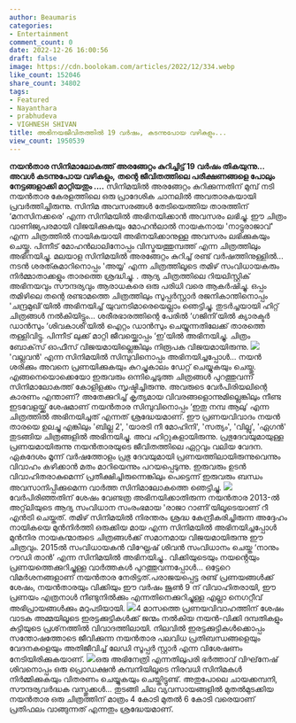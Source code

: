 ```yaml
---
author: Beaumaris
categories:
- Entertainment
comment_count: 0
date: 2022-12-26 16:00:56
draft: false
image: https://cdn.boolokam.com/articles/2022/12/334.webp
like_count: 152046
share_count: 34802
tags:
- Featured
- Nayanthara
- prabhudeva
- VIGHNESH SHIVAN
title: അഭിനയജീവിതത്തിൽ 19 വർഷം, കടന്നുപോയ വഴികളും...
view_count: 1950539
---
```


**നയൻതാര സിനിമാലോകത്ത് അരങ്ങേറ്റം കുറിച്ചിട്ട് 19 വർഷം തികയുന്നു... അവൾ കടന്നുപോയ വഴികളും,** **തന്റെ ജീവിതത്തിലെ പരീക്ഷണങ്ങളെ പോലും നേട്ടങ്ങളാക്കി മാറ്റിയതും ....** സിനിമയിൽ അരങ്ങേറ്റം കുറിക്കുന്നതിന് മുമ്പ് നടി നയൻതാര കേരളത്തിലെ ഒരു പ്രാദേശിക ചാനലിൽ അവതാരകയായി പ്രവർത്തിച്ചിരുന്നു. സിനിമ അവസരങ്ങൾ തേടിയെത്തിയ താരത്തിന് ‘മനസിനക്കരെ’ എന്ന സിനിമയിൽ അഭിനയിക്കാൻ അവസരം ലഭിച്ചു. ഈ ചിത്രം വാണിജ്യപരമായി വിജയിക്കുകയും മോഹൻലാൽ നായകനായ 'നാട്ടുരാജാവ്' എന്ന ചിത്രത്തിൽ നായികയായി അഭിനയിക്കാനുള്ള അവസരം ലഭിക്കുകയും ചെയ്തു. പിന്നീട് മോഹൻലാലിനോപ്പം വിസ്മയത്തുമ്പത്ത് എന്ന ചിത്രത്തിലും അഭിനയിച്ചു. മലയാള സിനിമയിൽ അരങ്ങേറ്റം കുറിച്ച് രണ്ട് വർഷത്തിനുള്ളിൽ... നടൻ ശരത്കുമാറിനൊപ്പം 'അയ്യ' എന്ന ചിത്രത്തിലൂടെ തമിഴ് സംവിധായകരും നിർമ്മാതാക്കളും താരത്തെ ശ്രദ്ധിച്ചു. . ആദ്യ ചിത്രത്തിലെ റിയലിസ്റ്റിക് അഭിനയവും സൗന്ദര്യവും ആരാധകരെ ഒരു പരിധി വരെ ആകർഷിച്ചു. ഒപ്പം തമിഴിലെ തന്റെ രണ്ടാമത്തെ ചിത്രത്തിലും സൂപ്പർസ്റ്റാർ രജനികാന്തിനൊപ്പം 'ചന്ദ്രമുഖി'യിൽ അഭിനയിച്ച് യുവനടിമാരെയെല്ലാം ഞെട്ടിച്ചു. തുടർച്ചയായി ഹിറ്റ് ചിത്രങ്ങൾ നൽകിയിട്ടും... ശരീരഭാരത്തിന്റെ പേരിൽ ‘ഗജിനി’യിൽ ക്യാരക്ടർ ഡാൻസും ‘ശിവകാശി’യിൽ ഐറ്റം ഡാൻസും ചെയ്യുന്നതിലേക്ക് താരത്തെ തള്ളിവിട്ടു. പിന്നീട് ലുക്ക് മാറ്റി ജീവയ്ക്കൊപ്പം ‘ഇ’യിൽ അഭിനയിച്ചു. ചിത്രം ബോക്‌സ് ഓഫീസ് വിജയമായില്ലെങ്കിലും നിരൂപക വിജയമായിരുന്നു. ![](https://cdn.boolokam.com/articles/2022/12/334.webp)'വല്ലവൻ' എന്ന സിനിമയിൽ സിമ്പുവിനൊപ്പം അഭിനയിച്ചപ്പോൾ... നയൻ ശരിക്കും അവനെ പ്രണയിക്കുകയും കുറച്ചുകാലം ഡേറ്റ് ചെയ്യുകയും ചെയ്തു. എങ്ങനെയൊക്കെയോ ഇരുവരും ഒന്നിച്ചെടുത്ത ചിത്രങ്ങൾ പുറത്തുവന്ന് സിനിമാലോകത്ത് കോളിളക്കം സൃഷ്ടിച്ചിരുന്നു. അവരുടെ വേർപിരിയലിന്റെ കാരണം എന്താണ്? അതേക്കുറിച്ച് കൃത്യമായ വിവരങ്ങളൊന്നുമില്ലെങ്കിലും നീണ്ട ഇടവേളയ്ക്ക് ശേഷമാണ് നയൻതാര സിമ്പുവിനൊപ്പം ‘ഇതു നമ്പ ആലു’ എന്ന ചിത്രത്തിൽ അഭിനയിച്ചത് എന്നത് ശ്രദ്ധേയമാണ്. ഈ പ്രണയവിവാദം നയൻ താരയെ ഉലച്ചു എങ്കിലും 'ബില്ല 2', 'യാരടി നീ മോഹിനി', 'സത്യം', 'വില്ലു', 'ഏഗൻ' തുടങ്ങിയ ചിത്രങ്ങളിൽ അഭിനയിച്ചു. അവ ഹിറ്റുകളായിരുന്നു. പ്രഭുദേവയുമായുള്ള പ്രണയമായിരുന്നു നയൻതാരയുടെ ജീവിതത്തിലെ ഏറ്റവും വലിയ വേദന. ഏകദേശം മൂന്ന് വർഷത്തോളം പ്രഭു ദേവയുമായി പ്രണയത്തിലായിരുന്നുവെന്നും വിവാഹം കഴിക്കാൻ മതം മാറിയെന്നും പറയപ്പെടുന്നു. ഇരുവരും ഉടൻ വിവാഹിതരാകുമെന്ന് പ്രതീക്ഷിച്ചിരുന്നെങ്കിലും പെട്ടെന്ന് ഇരുവരും ബന്ധം അവസാനിപ്പിക്കുമെന്ന വാർത്ത സിനിമാലോകത്തെ ഞെട്ടിച്ചു. ![](https://cdn.boolokam.com/articles/2022/12/wweee.webp)വേർപിരിഞ്ഞതിന് ശേഷം വേണ്ടത്ര അഭിനയിക്കാതിരുന്ന നയൻതാര 2013-ൽ അറ്റ്‌ലിയുടെ ആദ്യ സംവിധാന സംരംഭമായ 'രാജാ റാണി'യിലൂടെയാണ് റീ എൻട്രി ചെയ്തത്. തമിഴ് സിനിമയിൽ നിരന്തരം ശ്രദ്ധ കേന്ദ്രീകരിച്ചിരുന്ന അദ്ദേഹം നായികയെ മുൻനിർത്തി ഒരുക്കിയ മായ എന്ന സിനിമയിൽ അഭിനയിച്ചപ്പോൾ മുൻനിര നായകന്മാരുടെ ചിത്രങ്ങൾക്ക് സമാനമായ വിജയമായിരുന്നു ഈ ചിത്രവും. 2015ൽ സംവിധായകൻ വിഘ്നേഷ് ശിവൻ സംവിധാനം ചെയ്ത ‘നാനും റൗഡി താൻ’ എന്ന സിനിമയിൽ അഭിനയിച്ചു.. വിക്കിയുടെയും നയൻ്റെയും പ്രണയത്തെക്കുറിച്ചുള്ള വാർത്തകൾ പുറത്തുവന്നപ്പോൾ... ഒട്ടേറെ വിമർശനങ്ങളാണ് നയൻതാര നേരിട്ടത്.പരാജയപ്പെട്ട രണ്ട് പ്രണയങ്ങൾക്ക് ശേഷം, നയൻതാരയും വിക്കിയും ഈ വർഷം ജൂൺ 9 ന് വിവാഹിതരായി, ഈ പ്രണയം എത്രനാൾ നീണ്ടുനിൽക്കും എന്നതിനെക്കുറിച്ചുള്ള എല്ലാ നെഗറ്റീവ് അഭിപ്രായങ്ങൾക്കും മറുപടിയായി. ![](https://cdn.boolokam.com/articles/2022/12/r2r2-4-1024x576.jpg)4 മാസത്തെ പ്രണയവിവാഹത്തിന് ശേഷം വാടക അമ്മയിലൂടെ ഇരട്ടക്കുട്ടികൾക്ക് ജന്മം നൽകിയ നയൻ-വിക്കി ദമ്പതികളും കുട്ടിയുടെ പ്രശ്‌നത്തിൽ വിവാദത്തിലായി. നിലവിൽ ഇരട്ടക്കുട്ടികൾക്കൊപ്പം സന്തോഷത്തോടെ ജീവിക്കുന്ന നയൻതാര പലവിധ പ്രതിബന്ധങ്ങളെയും വേദനകളെയും അതിജീവിച്ച് ലേഡി സൂപ്പർ സ്റ്റാർ എന്ന വിശേഷണം നേടിയിരിക്കുകയാണ്. ![](https://cdn.boolokam.com/articles/2022/12/fwweeee-1024x684.jpg)ഒരു അഭിനേത്രി എന്നതിലുപരി ഭർത്താവ് വിഘ്‌നേഷ് ശിവനൊപ്പം ഒരു പ്രൊഡക്ഷൻ കമ്പനിയിലൂടെ നിരവധി സിനിമകൾ നിർമ്മിക്കുകയും വിതരണം ചെയ്യുകയും ചെയ്തിട്ടുണ്ട്. അതുപോലെ ചായക്കമ്പനി, സൗന്ദര്യവർദ്ധക വസ്തുക്കൾ... തുടങ്ങി ചില വ്യവസായങ്ങളിൽ മുതൽമുടക്കിയ നയൻതാര ഒരു ചിത്രത്തിന് മാത്രം 4 കോടി മുതൽ 6 കോടി വരെയാണ് പ്രതിഫലം വാങ്ങുന്നത് എന്നതും ശ്രദ്ധേയമാണ്.